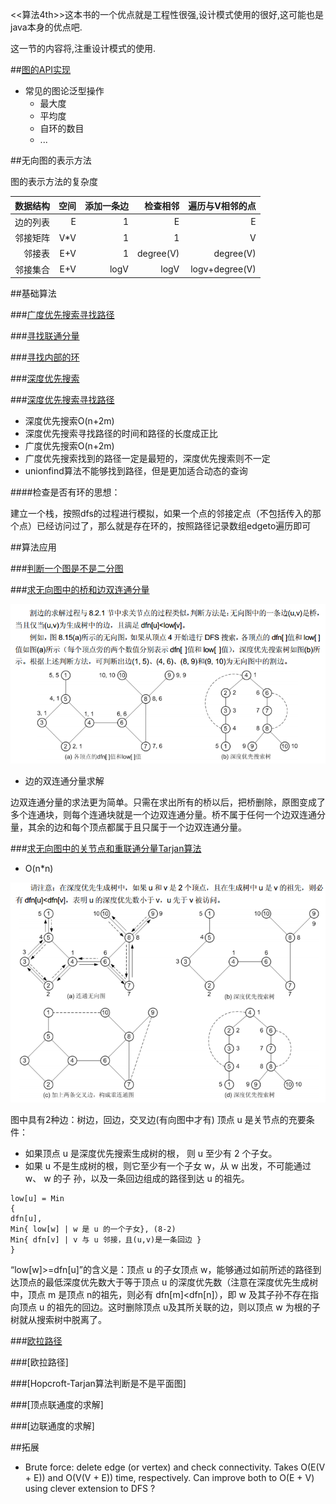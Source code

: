 <<算法4th>>这本书的一个优点就是工程性很强,设计模式使用的很好,这可能也是java本身的优点吧.

这一节的内容将,注重设计模式的使用.

##[图的API实现](Graph.cpp)

- 常见的图论泛型操作
  - 最大度
  - 平均度
  - 自环的数目
  - ...


##无向图的表示方法


图的表示方法的复杂度


| 数据结构  |  空间   | 添加一条边 | 检查相邻 | 遍历与V相邻的点 |
| --------: | -------: | -------: | --------: | -------: |
| 边的列表  |    E    |    1    |     E    |    E    |
| 邻接矩阵  |   V*V   |    1    |    1     |    V    |
| 邻接表    |   E+V   |    1    | degree(V)|degree(V)|
| 邻接集合  |E+V       |logV    |logV      |logv+degree(V)|

##基础算法

###[广度优先搜索寻找路径](BreadthFirstPaths.cpp)

###[寻找联通分量](CC.cpp)

###[寻找内部的环](Cycle.cpp)

###[深度优先搜索](DepthFirstSearch.cpp)

###[深度优先搜索寻找路径](DepthFirstPaths.cpp)


- 深度优先搜索O(n+2m)
- 深度优先搜索寻找路径的时间和路径的长度成正比
- 广度优先搜索O(n+2m)
- 广度优先搜索找到的路径一定是最短的，深度优先搜索则不一定
- unionfind算法不能够找到路径，但是更加适合动态的查询



####检查是否有环的思想：

建立一个栈，按照dfs的过程进行模拟，如果一个点的邻接定点（不包括传入的那个点）已经访问过了，那么就是存在环的，按照路径记录数组edgeto遍历即可

##算法应用

###[判断一个图是不是二分图](Bipartite.cpp)

###[求无向图中的桥和边双连通分量](findbrige.cpp)

![图](graph2.PNG)

- 边的双连通分量求解


边双连通分量的求法更为简单。只需在求出所有的桥以后，把桥删除，原图变成了多个连通块，则每个连通块就是一个边双连通分量。桥不属于任何一个边双连通分量，其余的边和每个顶点都属于且只属于一个边双连通分量。

###[求无向图中的关节点和重联通分量Tarjan算法](findarticulationpoints.cpp)

- O(n*n)

![图](graph1.PNG)

图中具有2种边：树边，回边，交叉边(有向图中才有)
顶点 u 是关节点的充要条件：

- 如果顶点 u 是深度优先搜索生成树的根， 则 u 至少有 2 个子女。
- 如果 u 不是生成树的根，则它至少有一个子女 w，从 w 出发，不可能通过 w、 w 的子
孙，以及一条回边组成的路径到达 u 的祖先。

```
low[u] = Min
{
dfn[u],
Min{ low[w] | w 是 u 的一个子女}, (8-2)
Min{ dfn[v] | v 与 u 邻接，且(u,v)是一条回边 }
}
```

“low[w]>=dfn[u]”的含义是：顶点 u 的子女顶点 w，能够通过如前所述的路径到达顶点的最低深度优先数大于等于顶点 u 的深度优先数（注意在深度优先生成树中，顶点 m 是顶点 n的祖先，则必有 dfn[m]<dfn[n]），即 w 及其子孙不存在指向顶点 u 的祖先的回边。这时删除顶点 u及其所关联的边，则以顶点 w 为根的子树就从搜索树中脱离了。


###[欧拉路径](EulerianCycle.cpp)

###[欧拉路径]

###[Hopcroft-Tarjan算法判断是不是平面图]

###[顶点联通度的求解]

###[边联通度的求解]


##拓展

- Brute force: delete edge (or vertex) and check connectivity. Takes O(E(V + E)) and O(V(V + E)) time, respectively. Can improve both to O(E + V) using clever extension to DFS ?
